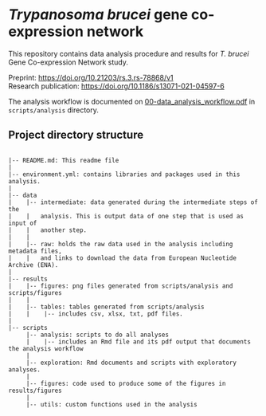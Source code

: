 # *Trypanosoma brucei* gene co-expression network
This repository contains data analysis procedure and results for *T. brucei* Gene Co-expression Network study.

Preprint: https://doi.org/10.21203/rs.3.rs-78868/v1  
Research publication: https://doi.org/10.1186/s13071-021-04597-6

The analysis workflow is documented on [00-data_analysis_workflow.pdf](https://github.com/wanjauk/tbrucei_gcn/blob/master/scripts/analysis/00-data_analysis_workflow.pdf) in `scripts/analysis` directory.

## Project directory structure

```
   
|-- README.md: This readme file
|
|-- environment.yml: contains libraries and packages used in this analysis.
|
|-- data
|    |-- intermediate: data generated during the intermediate steps of the
|    |   analysis. This is output data of one step that is used as input of
|    |   another step.
|    |
|    |-- raw: holds the raw data used in the analysis including metadata files,
|    |   and links to download the data from European Nucleotide Archive (ENA).
|
|-- results
|    |-- figures: png files generated from scripts/analysis and scripts/figures
|    |
|    |-- tables: tables generated from scripts/analysis
|    |    |-- includes csv, xlsx, txt, pdf files.
|    
|-- scripts
     |-- analysis: scripts to do all analyses
     |    |-- includes an Rmd file and its pdf output that documents the analysis workflow
     |
     |-- exploration: Rmd documents and scripts with exploratory analyses.
     |
     |-- figures: code used to produce some of the figures in results/figures
     |
     |-- utils: custom functions used in the analysis
```
